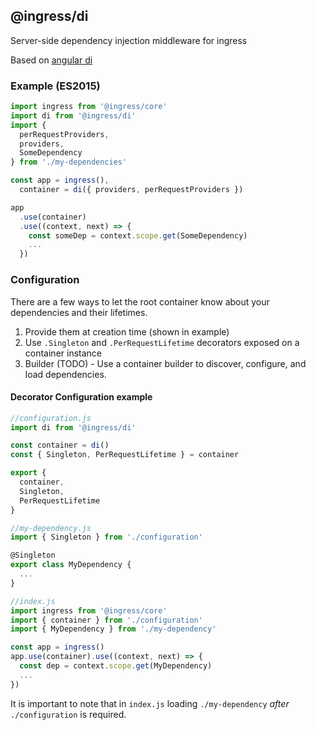 ## @ingress/di

Server-side dependency injection middleware for ingress

Based on [angular di](https://github.com/calebboyd/angular.di)

### Example (ES2015)

```javascript
import ingress from '@ingress/core'
import di from '@ingress/di'
import {
  perRequestProviders,
  providers,
  SomeDependency
} from './my-dependencies'

const app = ingress(),
  container = di({ providers, perRequestProviders })

app
  .use(container)
  .use((context, next) => {
    const someDep = context.scope.get(SomeDependency)
    ...
  })
```

### Configuration

There are a few ways to let the root container know about your dependencies and their lifetimes.
  1. Provide them at creation time (shown in example)
  2. Use `.Singleton` and `.PerRequestLifetime` decorators exposed on a container instance
  3. Builder (TODO) -  Use a container builder to discover, configure, and load dependencies.

#### Decorator Configuration example

```javascript
//configuration.js
import di from '@ingress/di'

const container = di()
const { Singleton, PerRequestLifetime } = container

export {
  container,
  Singleton,
  PerRequestLifetime
}

//my-dependency.js
import { Singleton } from './configuration'

@Singleton
export class MyDependency {
  ...
}

//index.js
import ingress from '@ingress/core'
import { container } from './configuration'
import { MyDependency } from './my-dependency'

const app = ingress()
app.use(container).use((context, next) => {
  const dep = context.scope.get(MyDependency)
  ...
})
```
It is important to note that in `index.js` loading `./my-dependency` _after_ `./configuration` is required.
